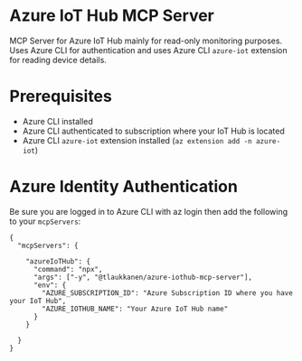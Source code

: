 # Azure IoT Hub MCP Server

MCP Server for Azure IoT Hub mainly for read-only monitoring purposes. Uses Azure CLI for authentication and uses Azure CLI `azure-iot` extension for reading device details.

# Prerequisites

* Azure CLI installed
* Azure CLI authenticated to subscription where your IoT Hub is located
* Azure CLI `azure-iot` extension installed (`az extension add -n azure-iot`)

# Azure Identity Authentication

Be sure you are logged in to Azure CLI with az login then add the following to your `mcpServers`:

```
{
  "mcpServers": {

    "azureIoTHub": {
      "command": "npx",
      "args": ["-y", "@tlaukkanen/azure-iothub-mcp-server"],
      "env": {
        "AZURE_SUBSCRIPTION_ID": "Azure Subscription ID where you have your IoT Hub",
        "AZURE_IOTHUB_NAME": "Your Azure IoT Hub name"
      }
    }

  }
}
```